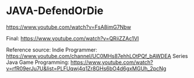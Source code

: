 # JAVA-DefendOrDie
https://www.youtube.com/watch?v=FsA8imG7Nbw

Final:
https://www.youtube.com/watch?v=QRiiZZAc1VI



Reference source: 
Indie Programmer: https://www.youtube.com/channel/UC0MHs87ehhLOtPQf_bAWDEA
Series Java Game Programming: https://www.youtube.com/watch?v=rfR09erJu7U&list=PLFUqwj4q1Zr8GHs6bO4d6gxMGUh_2pcNg

